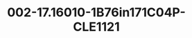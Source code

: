 ---
title: 002-17.16010-1B76in171C04P-CLE1121
image: 002-17.16010-1B76in171C04P-CLE1121.png
brand: classic-collection
layout: vestito
---